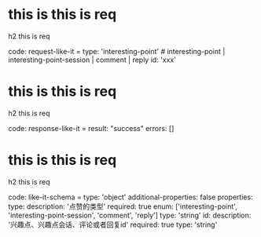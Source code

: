 # this is this is req

h2 this is req

code:
    request-like-it =
  type: 'interesting-point' # interesting-point | interesting-point-session | comment | reply
  id: 'xxx'


# this is this is req

h2 this is req

code:
    response-like-it =
  result: "success"
  errors: []


# this is this is req

h2 this is req

code:
    like-it-schema =
  type: 'object'
  additional-properties: false
  properties:
    type: 
      description: '点赞的类型'
      required: true 
      enum: ['interesting-point', 'interesting-point-session', 'comment', 'reply']
      type: 'string'
    id:
      description: '兴趣点、兴趣点会话、评论或者回复id'
      required: true
      type: 'string'


